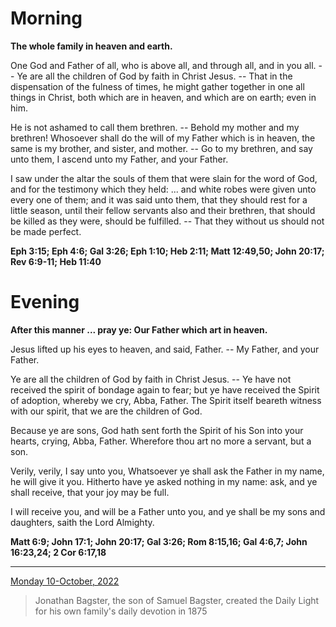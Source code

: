 # Morning

**The whole family in heaven and earth.**
 
One God and Father of all, who is above all, and through all, and in you all. -- Ye are all the children of God by faith in Christ Jesus. -- That in the dispensation of the fulness of times, he might gather together in one all things in Christ, both which are in heaven, and which are on earth; even in him.
 
He is not ashamed to call them brethren. -- Behold my mother and my brethren! Whosoever shall do the will of my Father which is in heaven, the same is my brother, and sister, and mother. -- Go to my brethren, and say unto them, I ascend unto my Father, and your Father.
 
I saw under the altar the souls of them that were slain for the word of God, and for the testimony which they held: ... and white robes were given unto every one of them; and it was said unto them, that they should rest for a little season, until their fellow servants also and their brethren, that should be killed as they were, should be fulfilled. -- That they without us should not be made perfect.  

**Eph 3:15; Eph 4:6; Gal 3:26; Eph 1:10; Heb 2:11; Matt 12:49,50; John 20:17; Rev 6:9-11; Heb 11:40**

# Evening

**After this manner ... pray ye: Our Father which art in heaven.**
 
Jesus lifted up his eyes to heaven, and said, Father. -- My Father, and your Father.
 
Ye are all the children of God by faith in Christ Jesus. -- Ye have not received the spirit of bondage again to fear; but ye have received the Spirit of adoption, whereby we cry, Abba, Father. The Spirit itself beareth witness with our spirit, that we are the children of God.
 
Because ye are sons, God hath sent forth the Spirit of his Son into your hearts, crying, Abba, Father. Wherefore thou art no more a servant, but a son.
 
Verily, verily, I say unto you, Whatsoever ye shall ask the Father in my name, he will give it you. Hitherto have ye asked nothing in my name: ask, and ye shall receive, that your joy may be full.
 
I will receive you, and will be a Father unto you, and ye shall be my sons and daughters, saith the Lord Almighty.  

**Matt 6:9; John 17:1; John 20:17; Gal 3:26; Rom 8:15,16; Gal 4:6,7; John 16:23,24; 2 Cor 6:17,18**

---

[Monday 10-October, 2022](https://t.me/s/daily_light)

> Jonathan Bagster, the son of Samuel Bagster, created the Daily Light for his own family's daily devotion in 1875

